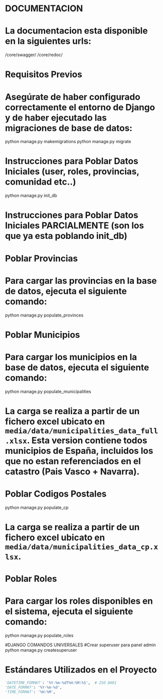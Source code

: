 # DOCUMENTACION
# La documentacion esta disponible en la siguientes urls:
/core/swagger/
/core/redoc/





# Requisitos Previos
# Asegúrate de haber configurado correctamente el entorno de Django y de haber ejecutado las migraciones de base de datos:
python manage.py makemigrations
python manage.py migrate


# Instrucciones para Poblar Datos Iniciales (user, roles, provincias, comunidad etc..)
python manage.py init_db




# Instrucciones para Poblar Datos Iniciales PARCIALMENTE (son los que ya esta poblando init_db)
# Poblar Provincias
# Para cargar las provincias en la base de datos, ejecuta el siguiente comando:
python manage.py populate_provinces

# Poblar Municipios
# Para cargar los municipios en la base de datos, ejecuta el siguiente comando:

python manage.py populate_municipalities
# La carga se realiza a partir de un fichero excel ubicato en `media/data/municipalities_data_full.xlsx`. Esta version contiene todos municipios de España, incluidos los que no estan referenciados en el catastro (Pais Vasco + Navarra). 

# Poblar Codigos Postales
python manage.py populate_cp
# La carga se realiza a partir de un fichero excel ubicato en `media/data/municipalities_data_cp.xlsx`.

# Poblar Roles
# Para cargar los roles disponibles en el sistema, ejecuta el siguiente comando:
python manage.py populate_roles

#DJANGO COMANDOS UNIVERSALES
#Crear superuser para panel admin
python manage.py createsuperuser

# Estándares Utilizados en el Proyecto

```python
'DATETIME_FORMAT': '%Y-%m-%dT%H:%M:%S',  # ISO 8601
'DATE_FORMAT': '%Y-%m-%d',
'TIME_FORMAT': '%H:%M',
```


